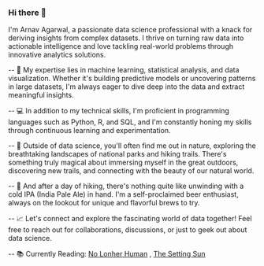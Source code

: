 ### Hi there 👋

I'm Arnav Agarwal, a passionate data science professional with a knack for deriving insights from complex datasets. I thrive on turning raw data into actionable intelligence and love tackling real-world problems through innovative analytics solutions.

-- 🔬 My expertise lies in machine learning, statistical analysis, and data visualization. Whether it's building predictive models or uncovering patterns in large datasets, I'm always eager to dive deep into the data and extract meaningful insights.

-- 💻 In addition to my technical skills, I'm proficient in programming languages such as Python, R, and SQL, and I'm constantly honing my skills through continuous learning and experimentation.

-- 🌱 Outside of data science, you'll often find me out in nature, exploring the breathtaking landscapes of national parks and hiking trails. There's something truly magical about immersing myself in the great outdoors, discovering new trails, and connecting with the beauty of our natural world.

-- 🍺 And after a day of hiking, there's nothing quite like unwinding with a cold IPA (India Pale Ale) in hand. I'm a self-proclaimed beer enthusiast, always on the lookout for unique and flavorful brews to try.

-- 📈 Let's connect and explore the fascinating world of data together! Feel free to reach out for collaborations, discussions, or just to geek out about data science.

-- 📚 Currently Reading: [No Lonher Human](https://www.goodreads.com/book/show/194746.No_Longer_Human) , [The Setting Sun](https://www.goodreads.com/book/show/194740.The_Setting_Sun)
<!--
**arnavv-agarwal/arnavv-agarwal** is a ✨ _special_ ✨ repository because its `README.md` (this file) appears on your GitHub profile.

